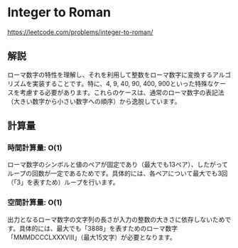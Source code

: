 # Integer to Roman
https://leetcode.com/problems/integer-to-roman/

## 解説
ローマ数字の特性を理解し、それを利用して整数をローマ数字に変換するアルゴリズムを実装することです。特に、4, 9, 40, 90, 400, 900といった特殊なケースを考慮する必要があります。これらのケースは、通常のローマ数字の表記法（大きい数字から小さい数字への順序）から逸脱しています。  

## 計算量

### 時間計算量: O(1)
ローマ数字のシンボルと値のペアが固定であり（最大でも13ペア）、したがってループの回数が一定であるためです。具体的には、各ペアについて最大でも3回（「3」を表すため）ループを行います。

### 空間計算量: O(1)
出力となるローマ数字の文字列の長さが入力の整数の大きさに依存しないためです。具体的には、最大でも「3888」を表すためのローマ数字「MMMDCCCLXXXVIII」（最大15文字）が必要となります。
